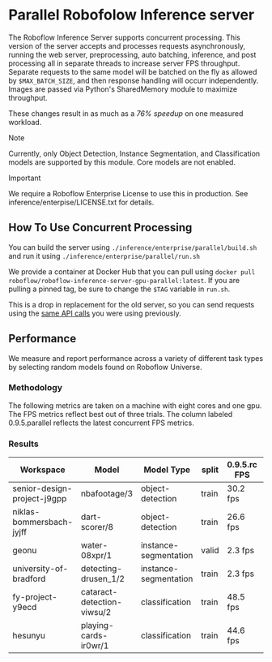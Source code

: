 # Parallel Robofolow Inference server

The Roboflow Inference Server supports concurrent processing. This version of the server accepts and processes requests asynchronously, running the web server, preprocessing, auto batching, inference, and post processing all in separate threads to increase server FPS throughput. Separate requests to the same model will be batched on the fly as allowed by `$MAX_BATCH_SIZE`, and then response handling will occurr independently. Images are passed via Python's SharedMemory module to maximize throughput.

These changes result in as much as a *76% speedup* on one measured workload.

> [!NOTE]
> Currently, only Object Detection, Instance Segmentation, and Classification models are supported by this module. Core models are not enabled.

> [!IMPORTANT] 
> We require a Roboflow Enterprise License to use this in production. See inference/enterpise/LICENSE.txt for details.

## How To Use Concurrent Processing
You can build the server using `./inference/enterprise/parallel/build.sh` and run it using `./inference/enterprise/parallel/run.sh`

We provide a container at Docker Hub that you can pull using `docker pull roboflow/roboflow-inference-server-gpu-parallel:latest`. If you are pulling a pinned tag, be sure to change the `$TAG` variable in `run.sh`.

This is a drop in replacement for the old server, so you can send requests using the [same API calls](https://inference.roboflow.com/quickstart/http_inference/#step-2-run-inference) you were using previously.


## Performance
We measure and report performance across a variety of different task types by selecting random models found on Roboflow Universe.

### Methodology

The following metrics are taken on a machine with eight cores and one gpu. The FPS metrics reflect best out of three trials. The column labeled 0.9.5.parallel reflects the latest concurrent FPS metrics.

### Results
| Workspace | Model | Model Type | split | 0.9.5.rc FPS| 0.9.5.parallel FPS | 0.9.5.parallel (orjson) FPS |
| ----------|------ | ----------- |------|-------------| -------------------|-----------------------------|
| senior-design-project-j9gpp | nbafootage/3| object-detection | train | 30.2 fps | 44.03 fps | 54.5 fps |
| niklas-bommersbach-jyjff   | dart-scorer/8| object-detection | train | 26.6 fps | 47.0 fps | 52.3 fps |
| geonu  | water-08xpr/1 | instance-segmentation | valid | 2.3 fps | 2.5 fps | 4.1 fps |
| university-of-bradford | detecting-drusen_1/2 | instance-segmentation | train | 2.3 fps | 2.4 fps | 4.4 fps |
| fy-project-y9ecd | cataract-detection-viwsu/2 | classification | train | 48.5 fps | 65.4 fps | 64.9 fps |
| hesunyu | playing-cards-ir0wr/1 | classification | train | 44.6 fps | 57.7 fps | 57.7 fps |